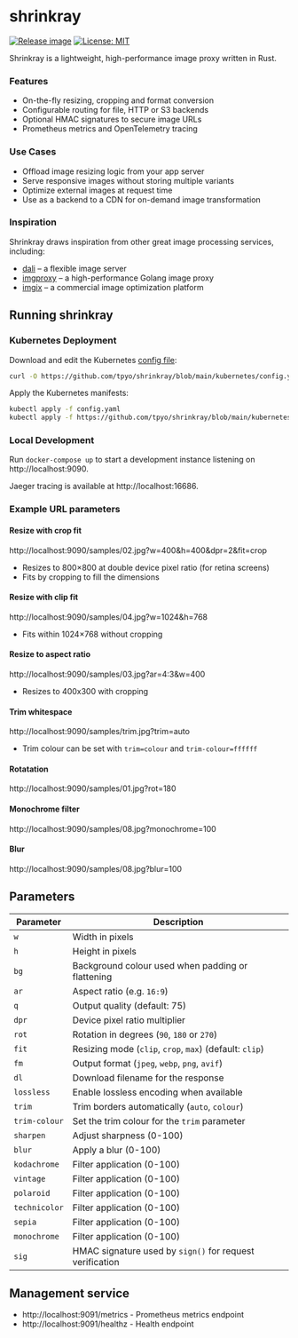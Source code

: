 # shrinkray

[![Release image](https://github.com/tpyo/shrinkray/actions/workflows/tag-image.yml/badge.svg)](https://github.com/tpyo/shrinkray/actions/workflows/tag-image.yml)
[![License: MIT](https://img.shields.io/badge/License-MIT-yellow.svg)](https://opensource.org/licenses/MIT)


Shrinkray is a lightweight, high-performance image proxy written in Rust.

### Features

- On-the-fly resizing, cropping and format conversion
- Configurable routing for file, HTTP or S3 backends
- Optional HMAC signatures to secure image URLs
- Prometheus metrics and OpenTelemetry tracing

### Use Cases

- Offload image resizing logic from your app server
- Serve responsive images without storing multiple variants
- Optimize external images at request time
- Use as a backend to a CDN for on-demand image transformation

### Inspiration

Shrinkray draws inspiration from other great image processing services, including:

- [dali](https://github.com/olxgroup-oss/dali) – a flexible image server  
- [imgproxy](https://github.com/imgproxy/imgproxy) – a high-performance Golang image proxy  
- [imgix](https://www.imgix.com) – a commercial image optimization platform  

## Running shrinkray

### Kubernetes Deployment

Download and edit the Kubernetes [config file](https://github.com/tpyo/shrinkray/blob/main/kubernetes/config.yaml):

```bash
curl -O https://github.com/tpyo/shrinkray/blob/main/kubernetes/config.yaml
```

Apply the Kubernetes manifests:

```bash
kubectl apply -f config.yaml
kubectl apply -f https://github.com/tpyo/shrinkray/blob/main/kubernetes/deployment.yaml
```

### Local Development

Run `docker-compose up` to start a development instance listening on http://localhost:9090.

Jaeger tracing is available at http://localhost:16686.

### Example URL parameters

#### Resize with crop fit
http://localhost:9090/samples/02.jpg?w=400&h=400&dpr=2&fit=crop
- Resizes to 800×800 at double device pixel ratio (for retina screens)
- Fits by cropping to fill the dimensions

#### Resize with clip fit
http://localhost:9090/samples/04.jpg?w=1024&h=768
- Fits within 1024×768 without cropping

#### Resize to aspect ratio
http://localhost:9090/samples/03.jpg?ar=4:3&w=400
- Resizes to 400x300 with cropping

#### Trim whitespace
http://localhost:9090/samples/trim.jpg?trim=auto
- Trim colour can be set with `trim=colour` and `trim-colour=ffffff` 

#### Rotatation
http://localhost:9090/samples/01.jpg?rot=180

#### Monochrome filter
http://localhost:9090/samples/08.jpg?monochrome=100

#### Blur
http://localhost:9090/samples/08.jpg?blur=100


## Parameters

| Parameter     | Description                                              |
| ------------- | -------------------------------------------------------- |
| `w`           | Width in pixels                                          |
| `h`           | Height in pixels                                         |
| `bg`          | Background colour used when padding or flattening        |
| `ar`          | Aspect ratio (e.g. `16:9`)                               |
| `q`           | Output quality (default: 75)                             |
| `dpr`         | Device pixel ratio multiplier                            |
| `rot`         | Rotation in degrees (`90`, `180` or `270`)               |
| `fit`         | Resizing mode (`clip`, `crop`, `max`) (default: `clip`)  |
| `fm`          | Output format (`jpeg`, `webp`, `png`, `avif`)            |
| `dl`          | Download filename for the response                       |
| `lossless`    | Enable lossless encoding when available                  |
| `trim`        | Trim borders automatically (`auto`, `colour`)            |
| `trim-colour` | Set the trim colour for the `trim` parameter             |
| `sharpen`     | Adjust sharpness (0-100)                                 |
| `blur`        | Apply a blur (0-100)                                     |
| `kodachrome`  | Filter application (0-100)                               |
| `vintage`     | Filter application (0-100)                               |
| `polaroid`    | Filter application (0-100)                               |
| `technicolor` | Filter application (0-100)                               |
| `sepia`       | Filter application (0-100)                               |
| `monochrome`  | Filter application (0-100)                               |
| `sig`         | HMAC signature used by `sign()` for request verification |


## Management service

- http://localhost:9091/metrics - Prometheus metrics endpoint
- http://localhost:9091/healthz - Health endpoint
